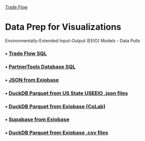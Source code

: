 [Trade Flow](/profile/trade/)
# Data Prep for Visualizations

Environmentally-Extended Input-Output (EEIO) Models - Data Pulls

### &bullet; <a href="../trade/">Trade Flow SQL</a><br>
### &bullet; <a href="../crm/">PartnerTools Database SQL</a><br>

### &bullet; <a href="../impacts/json/">JSON from Exiobase</a><br>
### &bullet; <a href="../impacts/useeio/parquet/">DuckDB Parquet from US State USEEIO .json files</a><br>
### &bullet; <a href="../trade/">DuckDB Parquet from Exiobase (CoLab)</a><br>
### &bullet; <a href="../prep/sql/supabase/">Supabase from Exiobase</a><br>
### &bullet; <a href="../prep/sql/duckdb/">DuckDB Parquet from Exiobase .csv files</a><br>
